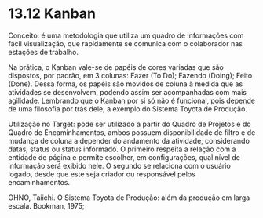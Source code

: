 # 13.12 Kanban

Conceito: é uma metodologia que utiliza um quadro de informações com fácil visualização, que rapidamente se comunica com o colaborador nas estações de trabalho.

Na prática, o Kanban vale-se de papéis de cores variadas que são dispostos, por padrão, em 3 colunas: Fazer (To Do); Fazendo (Doing); Feito (Done). Dessa forma, os papéis são movidos de coluna à medida que as atividades se desenvolvem, podendo assim ser acompanhadas com mais agilidade. Lembrando que o Kanban por si só não é funcional, pois depende de uma filosofia por trás dele, a exemplo do Sistema Toyota de Produção.

Utilização no Target: pode ser utilizado a partir do Quadro de Projetos e do Quadro de Encaminhamentos, ambos possuem disponibilidade de filtro e de mudança de coluna a depender do andamento da atividade, considerando datas, status ou status informado. O primeiro respeita a relação com a entidade de página e permite escolher, em configurações, qual nível de informação será exibido nele. O segundo se relaciona com o usuário logado, desde que este seja criador ou responsável pelos encaminhamentos.


OHNO, Taiichi. O Sistema Toyota de Produção: além da produção em larga escala. Bookman, 1975;